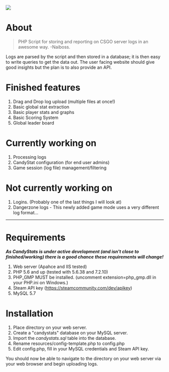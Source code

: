 ![](https://img.shields.io/github/last-commit/krofunk/candystats.svg)
# About
> PHP Script for storing and reporting on CSGO server logs in an awesome way.
> -Naiboss.

Logs are parsed by the script and then stored in a database; it is then easy to write queries to get the data out. 
The user facing website should give good insights but the plan is to also provide an API. 

# Finished features
1. Drag and Drop log upload (multiple files at once!)
2. Basic global stat extraction
3. Basic player stats and graphs
4. Basic Scoring System
5. Global leader board

# Currently working on
1. Processing logs
2. CandyStat configuration (for end user admins)
3. Game session (log file) management/filtering

# Not currently working on
1. Logins. (Probably one of the last things I will look at)
2. Dangerzone logs - This newly added game mode uses a very different log format...

---
# Requirements
**_As CandyStats is under active development (and isn't close to finished/working) there is a good chance these requirements will change!_**
1. Web server (Apahce and IIS tested)
2. PHP 5.6 and up (tested with 5.6.38 and 7.2.10)
3. PHP_GMP MUST be installed. (uncomment extension=php_gmp.dll in your PHP.ini on Windows.)
4. Steam API key (https://steamcommunity.com/dev/apikey)
3. MySQL 5.7

# Installation
1. Place directory on your web server. 
2. Create a "candystats" database on your MySQL server.
3. Import the _candystats.sql_ table into the database.
4. Rename resources/config-template.php to config.php
5. Edit config.php, fill in your MySQL credentials and Steam API key.

You should now be able to navigate to the directory on your web server via your web browser and begin uploading logs.